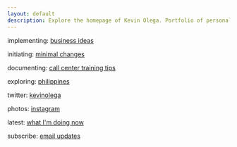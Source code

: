 ```yaml
---
layout: default
description: Explore the homepage of Kevin Olega. Portfolio of personal and work projects and all sorts of fun information.
---
```

implementing:    [business ideas](http://businessideasph.com)

initiating:    [minimal changes](http://minimalchanges.com)

documenting:    [call center training tips](http://callcentertrainingtips.com)

exploring:  [philippines](http://philippineislandliving.com)

twitter:    [kevinolega](https://twitter.com/kevinolega)

photos: [instagram](https://instagram.com/kevinolega)

latest: [what I'm doing now](http://kevinolega.com/now)

subscribe:  [email updates](https://sendfox.com/kevinolega)